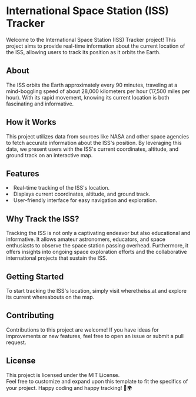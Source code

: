 <h1>International Space Station (ISS) Tracker</h1>
Welcome to the International Space Station (ISS) Tracker project! This project aims to provide real-time information about the current location of the ISS, allowing users to track its position as it orbits the Earth.

<h2>About</h2>
The ISS orbits the Earth approximately every 90 minutes, traveling at a mind-boggling speed of about 28,000 kilometers per hour (17,500 miles per hour). With its rapid movement, knowing its current location is both fascinating and informative.

<h2>How it Works</h2>
This project utilizes data from sources like NASA and other space agencies to fetch accurate information about the ISS's position. By leveraging this data, we present users with the ISS's current coordinates, altitude, and ground track on an interactive map.

<h2>Features</h2>
<li>Real-time tracking of the ISS's location.</li>
<li>Displays current coordinates, altitude, and ground track.</li>
<li>User-friendly interface for easy navigation and exploration.</li>

<h2>Why Track the ISS?</h2>
Tracking the ISS is not only a captivating endeavor but also educational and informative. It allows amateur astronomers, educators, and space enthusiasts to observe the space station passing overhead. Furthermore, it offers insights into ongoing space exploration efforts and the collaborative international projects that sustain the ISS.

<h2>Getting Started</h2>
To start tracking the ISS's location, simply visit wheretheiss.at and explore its current whereabouts on the map.

<h2>Contributing</h2>
Contributions to this project are welcome! If you have ideas for improvements or new features, feel free to open an issue or submit a pull request.

<h2>License</h2>
This project is licensed under the MIT License.

<br>
Feel free to customize and expand upon this template to fit the specifics of your project. Happy coding and happy tracking! 🚀🌍
